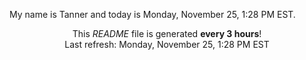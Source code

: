 My name is Tanner and today is Monday, November 25, 1:28 PM EST.

<p align="center">This <i>README</i> file is generated <b>every 3 hours</b>!</br>Last refresh: Monday, November 25, 1:28 PM EST<br /></p>

